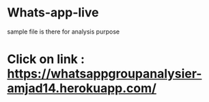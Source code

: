 # Whats-app-live
sample file is there for analysis purpose
# Click on link : https://whatsappgroupanalysier-amjad14.herokuapp.com/
